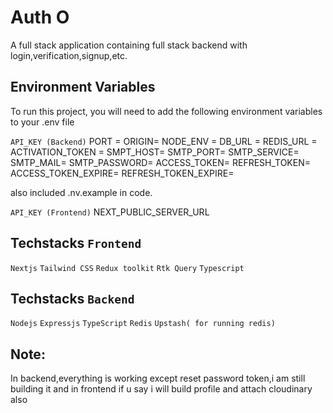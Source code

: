 # Auth O

A full stack application containing full stack backend with login,verification,signup,etc.

## Environment Variables

To run this project, you will need to add the following environment variables to your .env file

`API_KEY (Backend)`
PORT =
ORIGIN=
NODE_ENV =
DB_URL = 
REDIS_URL =
ACTIVATION_TOKEN =
SMPT_HOST=
SMTP_PORT=
SMTP_SERVICE=
SMTP_MAIL=
SMTP_PASSWORD=
ACCESS_TOKEN=
REFRESH_TOKEN=
ACCESS_TOKEN_EXPIRE=
REFRESH_TOKEN_EXPIRE=

also included .nv.example in code.

`API_KEY (Frontend)`
NEXT_PUBLIC_SERVER_URL


## Techstacks `Frontend`
`Nextjs`
`Tailwind CSS` 
`Redux toolkit`
`Rtk Query`
`Typescript`

## Techstacks `Backend`
`Nodejs`
`Expressjs` 
`TypeScript`
`Redis`
`Upstash( for running redis)`

## Note:
In backend,everything is working except reset password token,i am still building it and in frontend if u say i will build profile and attach cloudinary also

